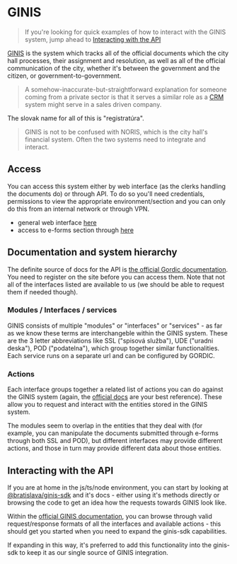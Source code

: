 # GINIS

> If you're looking for quick examples of how to interact with the GINIS system, jump ahead to [Interacting with the API](#interacting-with-the-api)

[GINIS](https://www.gordic.cz/ginis) is the system which tracks all of the official documents which the city hall processes, their assignment and resolution, as well as all of the official communication of the city, whether it's between the government and the citizen, or government-to-government.

> A somehow-inaccurate-but-straightforward explanation for someone coming from a private sector is that it serves a similar role as a [CRM](https://www.oracle.com/cx/what-is-crm/) system might serve in a sales driven company.

The slovak name for all of this is "registratúra".

> GINIS is not to be confused with NORIS, which is the city hall's financial system. Often the two systems need to integrate and interact.

## Access

You can access this system either by web interface (as the clerks handling the documents do) or through API. To do so you'll need credentials, permissions to view the appropriate environment/section and you can only do this from an internal network or through VPN.

- general web interface [here](http://ginis.bratislava.sk/usu/#)
- access to e-forms section through [here](http://172.25.1.195/pod/)

## Documentation and system hierarchy

The definite source of docs for the API is [the official Gordic documentation](https://robot.gordic.cz/xrg/Default.html). You need to register on the site before you can access them. Note that not all of the interfaces listed are available to us (we should be able to request them if needed though).

### Modules / Interfaces / services

GINIS consists of multiple "modules" or "interfaces" or "services" - as far as we know these terms are interchangeble within the GINIS system. These are the 3 letter abbreviations like SSL ("spisová služba"), UDE ("uradni deska"), POD ("podatelna"), which group together similar functionalities. Each service runs on a separate url and can be configured by GORDIC.

### Actions

Each interface groups together a related list of actions you can do against the GINIS system (again, the [official docs](https://robot.gordic.cz/xrg/Default.html) are your best reference). These allow you to request and interact with the entities stored in the GINIS system.

The modules seem to overlap in the entities that they deal with (for example, you can manipulate the documents submitted through e-forms through both SSL and POD), but different interfaces may provide different actions, and those in turn may provide different data about those entities.

## Interacting with the API

If you are at home in the js/ts/node environment, you can start by looking at [@bratislava/ginis-sdk](https://github.com/bratislava/ginis-sdk) and it's docs - either using it's methods directly or browsing the code to get an idea how the requests towards GINIS look like.

Within the [official GINIS documentation](https://robot.gordic.cz/xrg/Default.html), you can browse through valid request/response formats of all the interfaces and available actions - this should get you started when you need to expand the ginis-sdk capabilities.

If expanding in this way, it's preferred to add this functionality into the ginis-sdk to keep it as our single source of GINIS integration.
